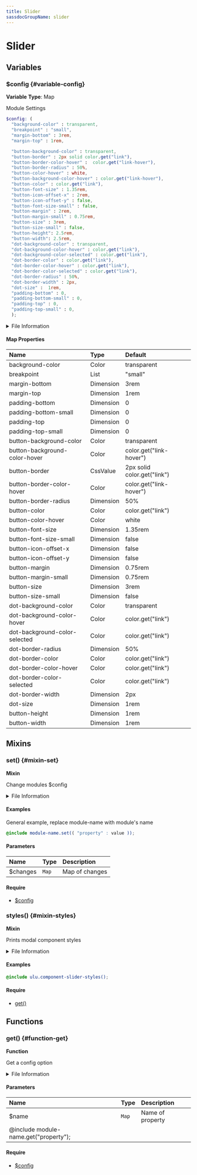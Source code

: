 ```yaml
---
title: Slider
sassdocGroupName: slider
---
```



# Slider





## Variables




<div class="sassdoc-item-header">

###  $config {#variable-config}

  <div class="sassdoc-item-header__labels">
    <span class="tag tag--primary"><strong>Variable</strong></span> <span class="tag"><strong>Type</strong>: Map</span>
  </div>

</div>

  

Module Settings
    
    

``` scss
$config: (
  "background-color" : transparent,
  "breakpoint" : "small",
  "margin-bottom" : 3rem,
  "margin-top" : 1rem,

  "button-background-color" : transparent,
  "button-border" : 2px solid color.get("link"),
  "button-border-color-hover" :  color.get("link-hover"),
  "button-border-radius" : 50%,
  "button-color-hover" : white,
  "button-background-color-hover" : color.get("link-hover"),
  "button-color" : color.get("link"),
  "button-font-size" : 1.35rem,
  "button-icon-offset-x" : 2rem,
  "button-icon-offset-y" : false,
  "button-font-size-small" : false,
  "button-margin" : 2rem,
  "button-margin-small" : 0.75rem,
  "button-size" : 3rem,
  "button-size-small" : false,
  "button-height": 2.5rem,
  "button-width": 2.5rem,
  "dot-background-color" : transparent,
  "dot-background-color-hover" : color.get("link"),
  "dot-background-color-selected" : color.get("link"),
  "dot-border-color" : color.get("link"),
  "dot-border-color-hover" : color.get("link"),
  "dot-border-color-selected" : color.get("link"),
  "dot-border-radius" : 50%,
  "dot-border-width" : 2px,
  "dot-size" :  1rem,
  "padding-bottom" : 0,
  "padding-bottom-small" : 0,
  "padding-top" : 0,
  "padding-top-small" : 0,
  );
```
  


<details>
  <summary>File Information</summary>
  
- **File:** _slider.scss
- **Group:** slider
- **Type:** variable
- **Lines (comments):** 12-47
- **Lines (code):** 49-85

</details>

    

#### Map Properties


|Name|Type|Default|
|:--|:--|:--|
|background-color|Color|transparent|
|breakpoint|List|"small"|
|margin-bottom|Dimension|3rem|
|margin-top|Dimension|1rem|
|padding-bottom|Dimension|0|
|padding-bottom-small|Dimension|0|
|padding-top|Dimension|0|
|padding-top-small|Dimension|0|
|button-background-color|Color|transparent|
|button-background-color-hover|Color|color.get("link-hover")|
|button-border|CssValue|2px solid color.get("link")|
|button-border-color-hover|Color|color.get("link-hover")|
|button-border-radius|Dimension|50%|
|button-color|Color|color.get("link")|
|button-color-hover|Color|white|
|button-font-size|Dimension|1.35rem|
|button-font-size-small|Dimension|false|
|button-icon-offset-x|Dimension|false|
|button-icon-offset-y|Dimension|false|
|button-margin|Dimension|0.75rem|
|button-margin-small|Dimension|0.75rem|
|button-size|Dimension|3rem|
|button-size-small|Dimension|false|
|dot-background-color|Color|transparent|
|dot-background-color-hover|Color|color.get("link")|
|dot-background-color-selected|Color|color.get("link")|
|dot-border-radius|Dimension|50%|
|dot-border-color|Color|color.get("link")|
|dot-border-color-hover|Color|color.get("link")|
|dot-border-color-selected|Color|color.get("link")|
|dot-border-width|Dimension|2px|
|dot-size|Dimension|1rem|
|button-height|Dimension|1rem|
|button-width|Dimension|1rem|

    
  

## Mixins




<div class="sassdoc-item-header">

###  set() {#mixin-set}

  <div class="sassdoc-item-header__labels">
    <span class="tag tag--primary"><strong>Mixin</strong></span>
  </div>

</div>

  

Change modules $config
    
    


<details>
  <summary>File Information</summary>
  
- **File:** _slider.scss
- **Group:** slider
- **Type:** mixin
- **Lines (comments):** 87-90
- **Lines (code):** 92-94

</details>

    

#### Examples

General example, replace module-name with module's name      


``` scss
@include module-name.set(( "property" : value ));
```
  

      

#### Parameters


|Name|Type|Description|
|:--|:--|:--|
|$changes|`Map`|Map of changes|

    

#### Require

- [$config](/sass/components/accordion/#variable-config)
  


<div class="sassdoc-item-header">

###  styles() {#mixin-styles}

  <div class="sassdoc-item-header__labels">
    <span class="tag tag--primary"><strong>Mixin</strong></span>
  </div>

</div>

  

Prints modal component styles
    
    


<details>
  <summary>File Information</summary>
  
- **File:** _slider.scss
- **Group:** slider
- **Type:** mixin
- **Lines (comments):** 104-106
- **Lines (code):** 108-236

</details>

    

#### Examples

      


``` scss
@include ulu.component-slider-styles();
```
  

      

#### Require

- [get()](/sass/components/accordion/#function-get)
  
  

## Functions




<div class="sassdoc-item-header">

###  get() {#function-get}

  <div class="sassdoc-item-header__labels">
    <span class="tag tag--primary"><strong>Function</strong></span>
  </div>

</div>

  

Get a config option
    
    


<details>
  <summary>File Information</summary>
  
- **File:** _slider.scss
- **Group:** slider
- **Type:** function
- **Lines (comments):** 96-98
- **Lines (code):** 100-102

</details>

    

#### Parameters


|Name|Type|Description|
|:--|:--|:--|
|$name|`Map`|Name of property
  @include module-name.get("property");|

    

#### Require

- [$config](/sass/components/accordion/#variable-config)
  
  
  